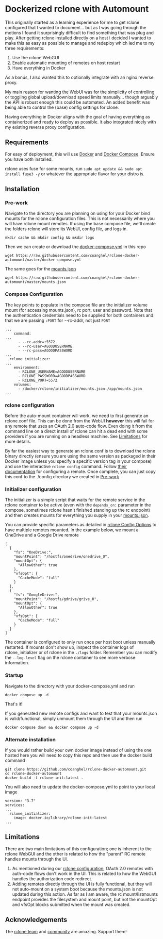 # Dockerized rclone with Automount

This originally started as a learning experience for me to get rclone configured that I wanted to document... but as I was going through the motions I found it surprisingly difficult to find something that was plug and play. After getting rclone installed directly on a host I decided I wanted to make this as easy as possible to manage and redeploy which led me to my three requirements:

1. Use the rclone WebGUI
2. Enable automatic mounting of remotes on host restart
3. Have everything in Docker

As a bonus, I also wanted this to optionally integrate with an nginx reverse proxy.

My main reason for wanting the WebUI was for the simplicity of controlling or toggling global upload/download speed limits manually... though arguably the API is robust enough this could be automated. An added benefit was being able to control the (base) config settings for clone.

Having everything in Docker aligns with the goal of having everything as containerized and ready to deploy as possible. It also integrated nicely with my existing reverse proxy configuration.

## Requirements

For easy of deployment, this will use [Docker](https://docs.docker.com/engine/install/) and [Docker Compose](https://docs.docker.com/compose/install/). Ensure you have both installed.

rclone uses fuse for some mounts, run `sudo apt update && sudo apt install fuse3 -y` or whatever the appropriate flavor for your distro is.

## Installation

### Pre-work

Navigate to the directory you are planning on using for your Docker bind mounts for the rclone configuration files. This is not necessarily where you will have rclone mount remotes. If using the base compose file, we'll create the folders rclone will store its WebUI, config file, and logs in.

```
mkdir cache && mkdir config && mkdir logs
```

Then we can create or download the [docker-compose.yml](docker-compose.yml) in this repo

```
wget https://raw.githubusercontent.com/coanghel/rclone-docker-automount/master/docker-compose.yml
```

The same goes for the [mounts.json](mounts.json)

```
wget https://raw.githubusercontent.com/coanghel/rclone-docker-automount/master/mounts.json
```

### Compose Configuration

The key points to populate in the compose file are the initializer volume mount (for accessing mounts.json), rc port, user and password. Note that the authentication credentials need to be supplied for both containers and that we are passing `:PORT` for --rc-addr, not just `PORT`

```
...
    command:
...
      - --rc-addr=:5572
      - --rc-user=AGOODUSERNAME
      - --rc-pass=AGOODPASSWORD
...
  rclone_initializer:
...
    environment:
      - RCLONE_USERNAME=AGOODUSERNAME
      - RCLONE_PASSWORD=AGOODPASSWORD
      - RCLONE_PORT=5572
    volumes:
      - /docker/rclone/initializer/mounts.json:/app/mounts.json
...
```

### rclone configuration

Before the auto-mount container will work, we need to first generate an rclone.conf file. This can be done from the WebUI **however** this will fail for any remote that uses an OAuth 2.0 auto-code flow. Even doing it from the command line on a direct install of rclone can hit a dead end with some providers if you are running on a headless machine. See [Limitations](#Limitations) for more details.

By far the easiest way to generate an rclone.conf is to download the rclone binary directly (ensure you are using the same version as packaged in their Docker image unless you specify a specific version tag in your compose) and use the interactive `rclone config` command. Follow [their documentation](https://rclone.org/commands/rclone_config/) for configuring a remote. Once complete, you can just copy this.conf to the ./config directory we created in [Pre-work](#Pre-work)

### Initializer configuration

The initializer is a simple script that waits for the remote service in the rclone container to be active (even with the `depends_on:` parameter in the compose, sometimes rclone hasn't finished standing up the rc endpoint) and then creates mounts for everything you supply in your [mounts.json](mounts.json).

You can provide specific parameters as detailed in [rclone Config Options](/rclone%20Config%20Options/) to have multiple remotes mounted. In the example below, we mount a OneDrive and a Google Drive remote

```
[
  {
    "fs": "OneDrive:",
    "mountPoint": "/hostfs/onedrive/onedrive_0",
    "mountOpt": {
      "AllowOther": true
    },
    "vfsOpt": {
      "CacheMode": "full"
    }
  },
  {
    "fs": "GoogleDrive:",
    "mountPoint": "/hostfs/gdrive/grive_0",
    "mountOpt": {
      "AllowOther": true
    },
    "vfsOpt": {
      "CacheMode": "full"
    }
  }
]
```

The container is configured to only run once per host boot unless manually restarted. If mounts don't show up, inspect the container logs of rclone_initializer or of rclone in the `./logs` folder. Remember you can modify the `--log-level` flag on the rclone container to see more verbose information.

### Startup

Navigate to the directory with your docker-compose.yml and run

```
docker compose up -d
```

That's it!

If you generated new remote configs and want to test that your mounts.json is valid/functional, simply unmount them through the UI and then run

```
docker compose down && docker compose up -d
```

### Alternate installation

If you would rather build your own docker image instead of using the one hosted here you will need to copy this repo and then use the docker build command

```
git clone https://github.com/coanghel/rclone-docker-automount.git
cd rclone-docker-automount
docker build -t rclone-init:latest .
```

You will also need to update the docker-compose.yml to point to your local image

```
version: "3.7"
services:
...
  rclone_initializer:
    image: docker.io/library/rclone-init:latest
...
```

## Limitations

There are two main limitations of this configuration; one is inherent to the rclone WebGUI and the other is related to how the "parent" RC remote handles mounts through the UI.

1. As mentioned during our [rclone configuration](#rclone-configuration), OAuth 2.0 remotes with auth-code flows don't work in the UI. This is related to how the WebGUI handles the authorization code redirect.
2. Adding remotes directly through the UI is fully functional, but they will not auto-mount on a system boot because the mounts.json is not updated during this action. As far as I am aware, the rc mount/listmounts endpoint provides the filesystem and mount point, but not the mountOpt and vfsOpt blocks submitted when the mount was created.

## Acknowledgements

The [rclone team](https://github.com/rclone) and [community](https://forum.rclone.org/) are amazing. Support them!
